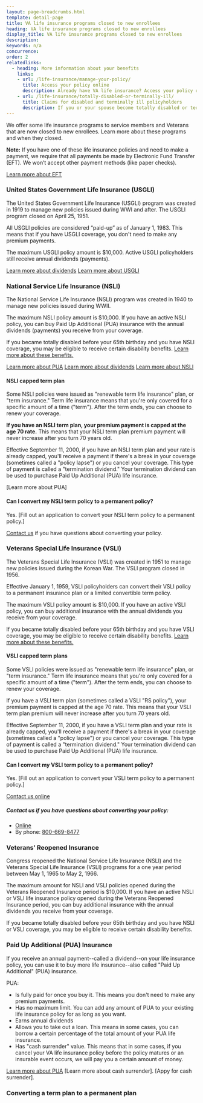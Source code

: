 ```yaml
---
layout: page-breadcrumbs.html
template: detail-page
title: VA life insurance programs closed to new enrollees
heading: VA life insurance programs closed to new enrollees
display_title: VA life insurance programs closed to new enrollees
description: 
keywords: n/a
concurrence:
order: 2
relatedlinks:
  - heading: More information about your benefits
    links:
    - url: /life-insurance/manage-your-policy/
      title: Access your policy online
      description: Already have VA life insurance? Access your policy online.
    - url: /life-insurance/totally-disabled-or-terminally-ill/
      title: Claims for disabled and terminally ill policyholders
      description: If you or your spouse become totally disabled or terminally ill, find out if you can get certain benefits.
---
```


<div class="va-introtext">

We offer some life insurance programs to service members and Veterans that are now closed to new enrollees. Learn more about these programs and when they closed. 

</div>

**Note:** If you have one of these life insurance policies and need to make a payment, we require that all payments be made by Electronic Fund Transfer (EFT). We won’t accept other payment methods (like paper checks). <br>

[Learn more about EFT](https://www.benefits.va.gov/INSURANCE/payments-eft.asp)

### United States Government Life Insurance (USGLI)

The United States Government Life Insurance (USGLI) program was created in 1919 to manage new policies issued during WWI and after. The USGLI program closed on April 25, 1951. 

All USGLI policies are considered “paid-up” as of January 1, 1983. This means that if you have USGLI coverage, you don't need to make any premium payments. <br>

The maximum USGLI policy amount is $10,000. Active USGLI policyholders still receive annual dividends (payments).

[Learn more about dividends](https://www.benefits.va.gov/insurance/dividends_options.asp)
[Learn more about USGLI](https://www.benefits.va.gov/INSURANCE/docs/2018_VALifeBook.pdf)

### National Service Life Insurance (NSLI)

The National Service Life Insurance (NSLI) program was created in 1940 to manage new policies issued during WWII. 

The maximum NSLI policy amount is $10,000. If you have an active NSLI policy, you can buy Paid Up Additional (PUA) insurance with the annual dividends (payments) you receive from your coverage. 

If you became totally disabled before your 65th birthday and you have NSLI coverage, you may be eligible to receive certain disability benefits. [Learn more about these benefits.](https://www.benefits.va.gov/INSURANCE/gli-claim-disability.asp)

[Learn more about PUA](https://www.benefits.va.gov/INSURANCE/docs/2018_VALifeBook.pdf)
[Learn more about dividends](https://www.benefits.va.gov/insurance/dividends_options.asp)
[Learn more about NSLI](https://www.benefits.va.gov/INSURANCE/docs/2018_VALifeBook.pdf)

#### NSLI capped term plan

Some NSLI policies were issued as "renewable term life insurance" plan, or "term insurance." Term life insurance means that you're only covered for a specific amount of a time ("term"). After the term ends, you can choose to renew your coverage. 

<b>If you have an NSLI term plan, your premium payment is capped at the age 70 rate.</b> This means that your NSLI term plan premium payment will never increase after you turn 70 years old. 

Effective September 11, 2000, if you have an NSLI term plan and your rate is already capped, you'll receive a payment if there's a break in your coverage (sometimes called a "policy lapse") or you cancel your coverage. This type of payment is called a "termination dividend." Your termination dividend can be used to purchase Paid Up Additional (PUA) life insurance. 

[Learn more about PUA]

#### Can I convert my NSLI term policy to a permanent policy?

Yes. [Fill out an application to convert your NSLI term policy to a permanent policy.] 

[Contact us](https://insurance.va.gov/ContactUs) if you have questions about converting your policy. 


### Veterans Special Life Insurance (VSLI)

The Veterans Special Life Insurance (VSLI) was created in 1951 to manage new policies issued during the Korean War. The VSLI program closed in 1956.

Effective January 1, 1959, VSLI policyholders can convert their VSLI policy to a permanent insurance plan or a limited convertible term policy.

The maximum VSLI policy amount is $10,000. If you have an active VSLI policy, you can buy additional insurance with the annual dividends you receive from your coverage. 

If you became totally disabled before your 65th birthday and you have VSLI coverage, you may be eligible to receive certain disability benefits. [Learn more about these benefits.](https://www.benefits.va.gov/INSURANCE/gli-claim-disability.asp)

#### VSLI capped term plans

Some VSLI policies were issued as "renewable term life insurance" plan, or "term insurance." Term life insurance means that you're only covered for a specific amount of a time ("term"). After the term ends, you can choose to renew your coverage. 

If you have a VSLI term plan (sometimes called a VSLI "RS policy"), your premium payment is capped at the age 70 rate. This means that your VSLI term plan premium will never increase after you turn 70 years old. 

Effective September 11, 2000, if you have a VSLI term plan and your rate is already capped, you'll receive a payment if there's a break in your coverage (sometimes called a "policy lapse") or you cancel your coverage. This type of payment is called a "termination dividend." Your termination dividend can be used to purchase Paid Up Additional (PUA) life insurance.

#### Can I convert my VSLI term policy to a permanent policy?

Yes. [Fill out an application to convert your VSLI term policy to a permanent policy.] 

[Contact us online](https://insurance.va.gov/ContactUs) 

##### Contact us if you have questions about converting your policy:

- [Online](https://insurance.va.gov/ContactUs)
- By phone: <a href="tel:18006698477">800-669-8477</a>




### Veterans’ Reopened Insurance

Congress reopened the National Service Life Insurance (NSLI) and the Veterans Special Life Insurance (VSLI) programs for a one year period between May 1, 1965 to May 2, 1966. 

The maximum amount for NSLI and VSLI policies opened during the Veterans Reopened Insurance period is $10,000. If you have an active NSLI or VSLI life insurance policy opened during the Veterans Reopened Insurance period, you can buy additional insurance with the annual dividends you receive from your coverage. 

If you became totally disabled before your 65th birthday and you have NSLI or VSLI coverage, you may be eligible to receive certain disability benefits. 

### Paid Up Additional (PUA) Insurance

If you receive an annual payment--called a dividend--on your life insurance policy, you can use it to buy more life insurance--also called "Paid Up Additional" (PUA) insurance. 

PUA:

- Is fully paid for once you buy it. This means you don't need to make any premium payments.
- Has no maximum limit. You can add any amount of PUA to your existing life insurance policy for as long as you want.
- Earns annual dividends
- Allows you to take out a loan. This means in some cases, you can borrow a certain percentage of the total amount of your PUA life insurance. 
- Has "cash surrender" value. This means that in some cases, if you cancel your VA life insurance policy before the policy matures or an insurable event occurs, we will pay you a certain amount of money. <br>

[Learn more about PUA](https://www.benefits.va.gov/INSURANCE/docs/2018_VALifeBook.pdf)
[Learn more about cash surrender].
[Appy for cash surrender].


### Converting a term plan to a permanent plan













